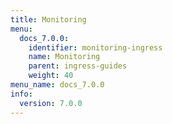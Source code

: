 ```yaml
---
title: Monitoring
menu:
  docs_7.0.0:
    identifier: monitoring-ingress
    name: Monitoring
    parent: ingress-guides
    weight: 40
menu_name: docs_7.0.0
info:
  version: 7.0.0
---
```


